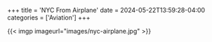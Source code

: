 +++
title = 'NYC From Airplane'
date = 2024-05-22T13:59:28-04:00
categories = ['Aviation']
+++

{{< imgp imageurl="images/nyc-airplane.jpg" >}}